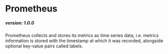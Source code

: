 # Prometheus
##### version: 1.0.0

Prometheus collects and stores its metrics as time series data, 
i.e. metrics information is stored with the timestamp at which it was recorded, 
alongside optional key-value pairs called labels.
